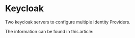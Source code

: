 # Keycloak

Two keycloak servers to configure multiple Identity Providers.

The information can be found in this article: 